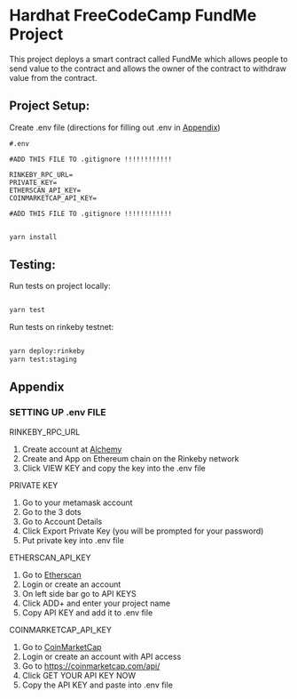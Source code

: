 # Hardhat FreeCodeCamp FundMe Project

This project deploys a smart contract called FundMe which allows people to send value to the contract and allows the owner of the contract to withdraw value from the contract. 


## **Project Setup**: 



Create .env file (directions for filling out .env in [Appendix](#appendix))

```text
#.env 

#ADD THIS FILE TO .gitignore !!!!!!!!!!!!

RINKEBY_RPC_URL=
PRIVATE_KEY=
ETHERSCAN_API_KEY=
COINMARKETCAP_API_KEY=

#ADD THIS FILE TO .gitignore !!!!!!!!!!!!

```

```bash

yarn install

```


## **Testing**: 


Run tests on project locally:

```bash

yarn test

```

Run tests on rinkeby testnet: 

```bash

yarn deploy:rinkeby
yarn test:staging

```



## Appendix

### SETTING UP .env FILE

 RINKEBY_RPC_URL
1. Create account at [Alchemy](https://www.alchemy.com/)
2. Create and App on Ethereum chain on the Rinkeby network
3. Click VIEW KEY and copy the key into the .env file

 PRIVATE KEY
1. Go to your metamask account
2. Go to the 3 dots 
3. Go to Account Details 
4. Click Export Private Key (you will be prompted for your password)
5. Put private key into .env file

 ETHERSCAN_API_KEY
1. Go to [Etherscan](https://etherscan.io/)
2. Login or create an account
3. On left side bar go to API KEYS 
4. Click ADD+ and enter your project name
5. Copy API KEY and add it to .env file

 COINMARKETCAP_API_KEY
1. Go to [CoinMarketCap](https://coinmarketcap.com/)
2. Login or create an account with API access 
3. Go to https://coinmarketcap.com/api/
4. Click GET YOUR API KEY NOW
5. Copy the API KEY and paste into .env file